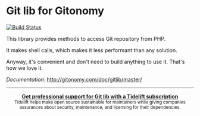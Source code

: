 Git lib for Gitonomy
====================

[![Build Status](https://secure.travis-ci.org/gitonomy/gitlib.png)](https://travis-ci.org/gitonomy/gitlib)

This library provides methods to access Git repository from PHP.

It makes shell calls, which makes it less performant than any solution.

Anyway, it's convenient and don't need to build anything to use it. That's how we love it.

*Documentation*: http://gitonomy.com/doc/gitlib/master/

---

<div align="center">
	<b>
		<a href="https://tidelift.com/subscription/pkg/packagist-gitonomy-gitlib?utm_source=packagist-gitonomy-gitlib&utm_medium=referral&utm_campaign=readme">Get professional support for Git lib with a Tidelift subscription</a>
	</b>
	<br>
	<sub>
		Tidelift helps make open source sustainable for maintainers while giving companies<br>assurances about security, maintenance, and licensing for their dependencies.
	</sub>
</div>

